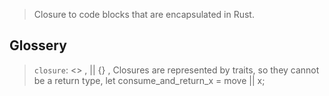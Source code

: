 

> Closure to code blocks that are encapsulated in Rust.


## Glossery

  > `closure`:	<>  , || {}   , Closures are represented by traits, so they cannot be a return type, let consume_and_return_x = move || x;
